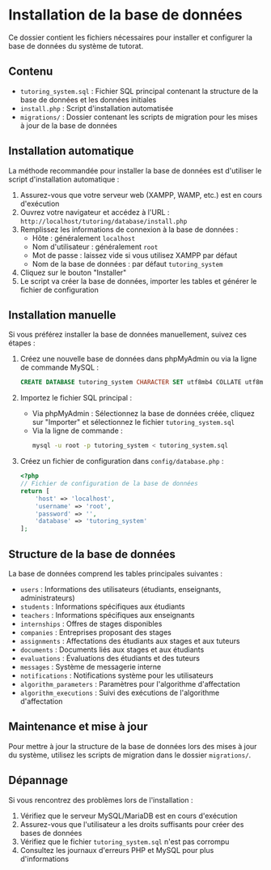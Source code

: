 # Installation de la base de données

Ce dossier contient les fichiers nécessaires pour installer et configurer la base de données du système de tutorat.

## Contenu

- `tutoring_system.sql` : Fichier SQL principal contenant la structure de la base de données et les données initiales
- `install.php` : Script d'installation automatisée
- `migrations/` : Dossier contenant les scripts de migration pour les mises à jour de la base de données

## Installation automatique

La méthode recommandée pour installer la base de données est d'utiliser le script d'installation automatique :

1. Assurez-vous que votre serveur web (XAMPP, WAMP, etc.) est en cours d'exécution
2. Ouvrez votre navigateur et accédez à l'URL : `http://localhost/tutoring/database/install.php`
3. Remplissez les informations de connexion à la base de données :
   - Hôte : généralement `localhost`
   - Nom d'utilisateur : généralement `root`
   - Mot de passe : laissez vide si vous utilisez XAMPP par défaut
   - Nom de la base de données : par défaut `tutoring_system`
4. Cliquez sur le bouton "Installer"
5. Le script va créer la base de données, importer les tables et générer le fichier de configuration

## Installation manuelle

Si vous préférez installer la base de données manuellement, suivez ces étapes :

1. Créez une nouvelle base de données dans phpMyAdmin ou via la ligne de commande MySQL :
   ```sql
   CREATE DATABASE tutoring_system CHARACTER SET utf8mb4 COLLATE utf8mb4_unicode_ci;
   ```

2. Importez le fichier SQL principal :
   - Via phpMyAdmin : Sélectionnez la base de données créée, cliquez sur "Importer" et sélectionnez le fichier `tutoring_system.sql`
   - Via la ligne de commande :
     ```bash
     mysql -u root -p tutoring_system < tutoring_system.sql
     ```

3. Créez un fichier de configuration dans `config/database.php` :
   ```php
   <?php
   // Fichier de configuration de la base de données
   return [
       'host' => 'localhost',
       'username' => 'root',
       'password' => '',
       'database' => 'tutoring_system'
   ];
   ```

## Structure de la base de données

La base de données comprend les tables principales suivantes :

- `users` : Informations des utilisateurs (étudiants, enseignants, administrateurs)
- `students` : Informations spécifiques aux étudiants
- `teachers` : Informations spécifiques aux enseignants
- `internships` : Offres de stages disponibles
- `companies` : Entreprises proposant des stages
- `assignments` : Affectations des étudiants aux stages et aux tuteurs
- `documents` : Documents liés aux stages et aux étudiants
- `evaluations` : Évaluations des étudiants et des tuteurs
- `messages` : Système de messagerie interne
- `notifications` : Notifications système pour les utilisateurs
- `algorithm_parameters` : Paramètres pour l'algorithme d'affectation
- `algorithm_executions` : Suivi des exécutions de l'algorithme d'affectation

## Maintenance et mise à jour

Pour mettre à jour la structure de la base de données lors des mises à jour du système, utilisez les scripts de migration dans le dossier `migrations/`.

## Dépannage

Si vous rencontrez des problèmes lors de l'installation :

1. Vérifiez que le serveur MySQL/MariaDB est en cours d'exécution
2. Assurez-vous que l'utilisateur a les droits suffisants pour créer des bases de données
3. Vérifiez que le fichier `tutoring_system.sql` n'est pas corrompu
4. Consultez les journaux d'erreurs PHP et MySQL pour plus d'informations